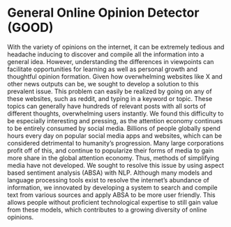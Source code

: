 # General Online Opinion Detector (GOOD)
With the variety of opinions on the internet, it can be extremely tedious and headache inducing to discover and compile all the information into a general idea. However, understanding the differences in viewpoints can facilitate opportunities for learning as well as personal growth and thoughtful opinion formation. Given how overwhelming websites like X and other news outputs can be, we sought to develop a solution to this prevalent issue. This problem can easily be realized by going on any of these websites, such as reddit, and typing in a keyword or topic. These topics can generally have hundreds of relevant posts with all sorts of different thoughts, overwhelming users instantly. We found this difficulty to be especially interesting and pressing, as the attention economy continues to be entirely consumed by social media. Billions of people globally spend hours every day on popular social media apps and websites, which can be considered detrimental to humanity’s progression. Many large corporations profit off of this, and continue to popularize their forms of media to gain more share in the global attention economy. Thus, methods of simplifying media have not developed. We sought to resolve this issue by using aspect based sentiment analysis (ABSA) with NLP. Although many models and language processing tools exist to resolve the internet’s abundance of information, we innovated by developing a system to search and compile text from various sources and apply ABSA to be more user friendly. This allows people without proficient technological expertise to still gain value from these models, which contributes to a growing diversity of online opinions. 

